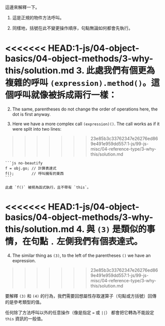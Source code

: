 這邊來解釋一下。

1. 這是正規的物件方法呼叫。

2. 同樣地，括號在此不變更操作順序，句點無論如何都會先執行。

<<<<<<< HEAD:1-js/04-object-basics/04-object-methods/3-why-this/solution.md
3. 此處我們有個更為複雜的呼叫 `(expression).method()`。這個呼叫就像被拆成兩行一樣：
=======
2. The same, parentheses do not change the order of operations here, the dot is first anyway.

3. Here we have a more complex call `(expression)()`. The call works as if it were split into two lines:
>>>>>>> 23e85b3c33762347e26276ed869e491e959dd557:1-js/99-js-misc/04-reference-type/3-why-this/solution.md

    ```js no-beautify
    f = obj.go; // 計算表達式
    f();        // 呼叫擁有的東西
    ```

    此處 `f()` 被視為函式執行，且不帶有 `this`。

<<<<<<< HEAD:1-js/04-object-basics/04-object-methods/3-why-this/solution.md
4. 與 `(3)` 是類似的事情，在句點 `.` 左側我們有個表達式。
=======
4. The similar thing as `(3)`, to the left of the parentheses `()` we have an expression.
>>>>>>> 23e85b3c33762347e26276ed869e491e959dd557:1-js/99-js-misc/04-reference-type/3-why-this/solution.md

要解釋 `(3)` 和 `(4)` 的行為，我們需要回想屬性存取運算子（句點或方括號）回傳的是參考類型的值。

任何除了方法呼叫以外的任意操作（像是指定 `=` 或 `||`） 都會把它轉為不能設定 `this` 資訊的一般值。

